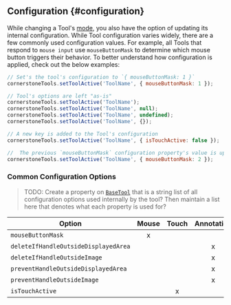 ## Configuration {#configuration}

While changing a Tool's [mode](index.md#modes), you also have the option of updating its internal configuration. While Tool configuration varies widely, there are a few commonly used configuration values. For example, all Tools that respond to `mouse input` use `mouseButtonMask` to determine which mouse button triggers their behavior. To better understand how configuration is applied, check out the below examples:

```js
// Set's the tool's configuration to `{ mouseButtonMask: 1 }`
cornerstoneTools.setToolActive('ToolName', { mouseButtonMask: 1 });

// Tool's options are left "as-is"
cornerstoneTools.setToolActive('ToolName');
cornerstoneTools.setToolActive('ToolName', null);
cornerstoneTools.setToolActive('ToolName', undefined);
cornerstoneTools.setToolActive('ToolName', {});

// A new key is added to the Tool's configuration
cornerstoneTools.setToolActive('ToolName', { isTouchActive: false });

//  The previous `mouseButtonMask` configuration property's value is updated to `2`
cornerstoneTools.setToolActive('ToolName', { mouseButtonMask: 2 });
```

### Common Configuration Options

> TODO: Create a property on [`BaseTool`](../tool-types/index.md#base-tool) that is a string list of all configuration options used internally by the tool? Then maintain a list here that denotes what each property is used for?

| Option                               | Mouse | Touch | Annotation | Brush |
| ------------------------------------ | :---: | :---: | :--------: | :---: |
| `mouseButtonMask`                    |   x   |       |            |       |
| `deleteIfHandleOutsideDisplayedArea` |       |       |     x      |       |
| `deleteIfHandleOutsideImage`         |       |       |     x      |       |
| `preventHandleOutsideDisplayedArea`  |       |       |     x      |       |
| `preventHandleOutsideImage`          |       |       |     x      |       |
| `isTouchActive`                      |       |   x   |            |       |
